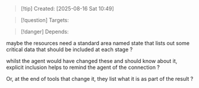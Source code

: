 
>[!tip] Created: [2025-08-16 Sat 10:49]

>[!question] Targets: 

>[!danger] Depends: 

maybe the resources need a standard area named state that lists out some critical data that should be included at each stage ?

whilst the agent would have changed these and should know about it, explicit inclusion helps to remind the agent of the connection ?

Or, at the end of tools that change it, they list what it is as part of the result ?